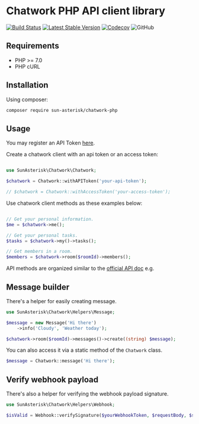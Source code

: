 # Chatwork PHP API client library

[![Build Status](https://travis-ci.org/sun-asterisk-research/chatwork-php.svg?branch=master)](https://travis-ci.org/sun-asterisk-research/chatwork-php)
[![Latest Stable Version](https://poser.pugx.org/sun-asterisk/chatwork-php/v/stable)](https://packagist.org/packages/sun-asterisk/chatwork-php)
[![Codecov](https://img.shields.io/codecov/c/github/sun-asterisk-research/chatwork-php)](https://codecov.io/gh/sun-asterisk-research/chatwork-php)
![GitHub](https://img.shields.io/github/license/sun-asterisk-research/chatwork-php.svg)

## Requirements

- PHP >= 7.0
- PHP cURL

## Installation

Using composer:

```sh
composer require sun-asterisk/chatwork-php
```

## Usage

You may register an API Token [here](https://www.chatwork.com/service/packages/chatwork/subpackages/api/token.php).

Create a chatwork client with an api token or an access token:

```php

use SunAsterisk\Chatwork\Chatwork;

$chatwork = Chatwork::withAPIToken('your-api-token');

// $chatwork = Chatwork::withAccessToken('your-access-token');
```

Use chatwork client methods as these examples below:

```php

// Get your personal information.
$me = $chatwork->me();

// Get your personal tasks.
$tasks = $chatwork->my()->tasks();

// Get members in a room.
$members = $chatwork->room($roomId)->members();
```

API methods are organized similar to the [official API doc](http://developer.chatwork.com/ja/endpoints.html) e.g.

## Message builder

There's a helper for easily creating message.

```php
use SunAsterisk\Chatwork\Helpers\Message;

$message = new Message('Hi there')
    ->info('Cloudy', 'Weather today');

$chatwork->room($roomId)->messages()->create((string) $message);
```

You can also access it via a static method of the `Chatwork` class.

```php
$message = Chatwork::message('Hi there');
```

## Verify webhook payload

There's also a helper for verifying the webhook payload signature.

```php
use SunAsterisk\Chatwork\Helpers\Webhook;

$isValid = Webhook::verifySignature($yourWebhookToken, $requestBody, $signature);
```
